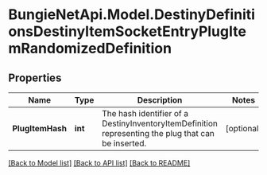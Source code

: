 
# BungieNetApi.Model.DestinyDefinitionsDestinyItemSocketEntryPlugItemRandomizedDefinition

## Properties

Name | Type | Description | Notes
------------ | ------------- | ------------- | -------------
**PlugItemHash** | **int** | The hash identifier of a DestinyInventoryItemDefinition representing the plug that can be inserted. | [optional] 

[[Back to Model list]](../README.md#documentation-for-models)
[[Back to API list]](../README.md#documentation-for-api-endpoints)
[[Back to README]](../README.md)

